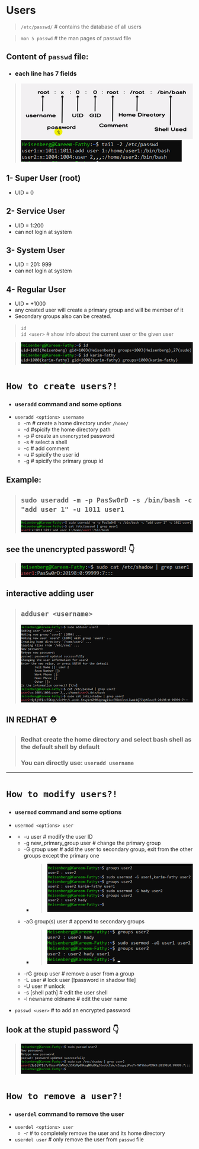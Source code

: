 # Users
> ``/etc/passwd/`` # contains the database of all users

> ``man 5 passwd`` #	the man pages of passwd file

## Content of `passwd` file:
- ### each line has 7 fields
> ![alt text](screens/image-48.png)
> ![alt text](screens/image-43.png)
 
## 1- Super User (root)
- UID = 0

## 2- Service User
- UID = 1:200
- can not login at system

## 3- System User
- UID = 201: 999
- can not login at system

## 4- Regular User
- UID = +1000 
- any created user will create a primary group and will be member of it
- Secondary groups also can be created.

>```id```           
>``id <user>`` # show info about the current user or the given user

> ![alt text](screens/image-29.png)



# `How to create users?!`
- ### `useradd` command and some options
- `useradd <options> username`
   - -m    # create a home directory under `/home/`
   - -d 	  #spicify the home directory path
   - -p    # create an `unencrypted` password
   - -s    # select a shell
   - -c    # add comment
   - -u    # spicify the user id
   - -g	  # spicify the primary group id 
## Example:
> ## ``sudo useradd -m -p PasSw0rD -s /bin/bash -c "add user 1" -u 1011 user1``
> ![alt text](screens/image-40.png)
## see the unencrypted password! 👇
> ![alt text](screens/image-41.png)

## interactive adding user 
> ## ``adduser <username>``
> ![alt text](screens/image-42.png) 

## IN REDHAT ⛑
> ### Redhat create the home directory and select bash shell as the default shell by default
> ### You can directly use: `useradd username`

---

# `How to modify users?!`
- ### `usermod` command and some options
- `usermod <options> user` 
- > 
	- -u user 							# modify the user ID
	- -g	new_primary_group user		# change the primary group
	- -G 	group user					# add the user to secondary group, exit from the other groups except the primary one
		- > ![alt text](screens/image-46.png)
	- -aG group(s) user						# append to secondary groups
		- > ![alt text](screens/image-47.png)
	- -rG group user						# remove a user from a group
	- -L user								# lock user [!password in shadow file]
	- -U user								# unlock 	
	- -s [shell path]						# edit the user shell
	- -l newname oldname 					# edit the user name

- `passwd <user>`		# to add an encrypted password
## look at the stupid password 👇
> ![alt text](screens/image-45.png)


# `How to remove a user?!`
- ### `userdel` command to remove the user
- `userdel <options> user`
	- -r					# to completely remove the user and its home directory
- `userdel user`			# only remove the user from `passwd` file
